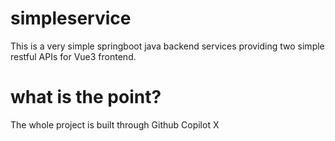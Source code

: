 # simpleservice
This is a very simple springboot java backend services providing two simple restful APIs for Vue3 frontend.

# what is the point?
The whole project is built through Github Copilot X
